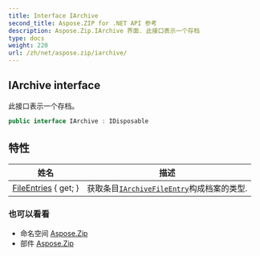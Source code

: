 ```yaml
---
title: Interface IArchive
second_title: Aspose.ZIP for .NET API 参考
description: Aspose.Zip.IArchive 界面. 此接口表示一个存档
type: docs
weight: 220
url: /zh/net/aspose.zip/iarchive/
---
```

## IArchive interface

此接口表示一个存档。

```csharp
public interface IArchive : IDisposable
```

## 特性

| 姓名 | 描述 |
| --- | --- |
| [FileEntries](../../aspose.zip/iarchive/fileentries/) { get; } | 获取条目[`IArchiveFileEntry`](../iarchivefileentry/)构成档案的类型. |

### 也可以看看

* 命名空间 [Aspose.Zip](../../aspose.zip/)
* 部件 [Aspose.Zip](../../)


